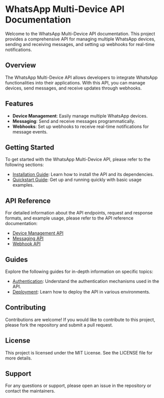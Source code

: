 # WhatsApp Multi-Device API Documentation

Welcome to the WhatsApp Multi-Device API documentation. This project provides a comprehensive API for managing multiple WhatsApp devices, sending and receiving messages, and setting up webhooks for real-time notifications.

## Overview

The WhatsApp Multi-Device API allows developers to integrate WhatsApp functionalities into their applications. With this API, you can manage devices, send messages, and receive updates through webhooks.

## Features

- **Device Management**: Easily manage multiple WhatsApp devices.
- **Messaging**: Send and receive messages programmatically.
- **Webhooks**: Set up webhooks to receive real-time notifications for message events.

## Getting Started

To get started with the WhatsApp Multi-Device API, please refer to the following sections:

- [Installation Guide](docs/getting-started/installation.md): Learn how to install the API and its dependencies.
- [Quickstart Guide](docs/getting-started/quickstart.md): Get up and running quickly with basic usage examples.

## API Reference

For detailed information about the API endpoints, request and response formats, and example usage, please refer to the API reference documentation:

- [Device Management API](docs/api-reference/devices.md)
- [Messaging API](docs/api-reference/messages.md)
- [Webhook API](docs/api-reference/webhooks.md)

## Guides

Explore the following guides for in-depth information on specific topics:

- [Authentication](docs/guides/authentication.md): Understand the authentication mechanisms used in the API.
- [Deployment](docs/guides/deployment.md): Learn how to deploy the API in various environments.

## Contributing

Contributions are welcome! If you would like to contribute to this project, please fork the repository and submit a pull request.

## License

This project is licensed under the MIT License. See the LICENSE file for more details.

## Support

For any questions or support, please open an issue in the repository or contact the maintainers.